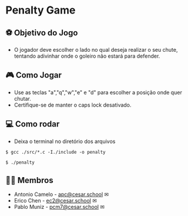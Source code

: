 # Penalty Game

## ⚽ Objetivo do Jogo
- O jogador deve escolher o lado no qual deseja realizar o seu chute, tentando adivinhar onde o goleiro não estará para defender.

## 🎮 Como Jogar
- Use as teclas "a","q","w","e" e "d" para escolher a posição onde quer chutar.
- Certifique-se de manter o caps lock desativado.

## 💻 Como rodar
- Deixa o terminal no diretório dos arquivos

```
$ gcc ./src/*.c -I./include -o penalty
```
```
$ ./penalty
```
## 👩‍💻 Membros 
- Antonio Camelo - apc@cesar.school ✉
- Erico Chen - ec2@cesar.school ✉
- Pablo Muniz - pcm7@cesar.school ✉
